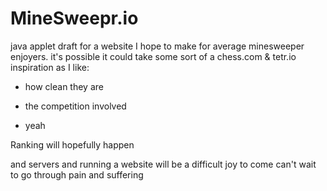 # MineSweepr.io
java applet draft for a website I hope to make for average minesweeper enjoyers.
it's possible it could take some sort of a chess.com & tetr.io inspiration as I like:

- how clean they are

- the competition involved

- yeah

Ranking will hopefully happen

and servers and running a website will be a difficult joy to come can't wait to go through pain and suffering
